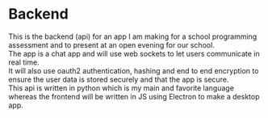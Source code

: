 # Backend

This is the backend (api) for an app I am making for a school programming assessment and to present at an open evening for our school.    
The app is a chat app and will use web sockets to let users communicate in real time.  
It will also use oauth2 authentication, hashing and end to end encryption to ensure the user data is stored securely and that the app is secure.  
This api is written in python which is my main and favorite language whereas the frontend will be written in JS using Electron to make a desktop app.
